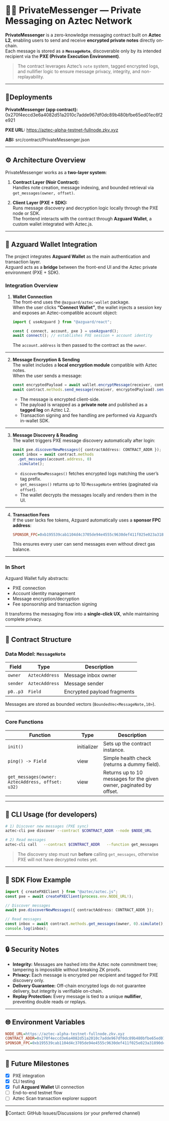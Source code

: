 # 🕵️‍♂️ PrivateMessenger — Private Messaging on Aztec Network

**PrivateMessenger** is a zero-knowledge messaging contract built on **Aztec L2**, enabling users to send and receive **encrypted private notes** directly on-chain.  
Each message is stored as a **`MessageNote`**, discoverable only by its intended recipient via the **PXE (Private Execution Environment)**.

> The contract leverages Aztec’s `note` system, tagged encrypted logs, and nullifier logic to ensure message privacy, integrity, and non-replayability.

---

## 🔗Deployments  

**PrivateMessenger (app contract):** 0x270f4eccd3e6a4082d51a2010c7adde967df0dc89b480bfbe65ed01ec6f2e921  

**PXE URL:** https://aztec-alpha-testnet-fullnode.zkv.xyz

**ABI:** src/contract/PrivateMessenger.json  

---

## ⚙️ Architecture Overview

PrivateMessenger works as a **two-layer system**:

1. **Contract Layer (Noir Contract):**  
   Handles note creation, message indexing, and bounded retrieval via `get_messages(owner, offset)`.

2. **Client Layer (PXE + SDK):**  
   Runs message discovery and decryption logic locally through the PXE node or SDK.  
   The frontend interacts with the contract through **Azguard Wallet**, a custom wallet integrated with Aztec.js.

---

## 🔐 Azguard Wallet Integration

The project integrates **Azguard Wallet** as the main authentication and transaction layer.  
Azguard acts as a **bridge** between the front-end UI and the Aztec private environment (PXE + SDK).  

### **Integration Overview**

1. **Wallet Connection**  
   The front-end uses the `@azguard/aztec-wallet` package.  
   When the user clicks **“Connect Wallet”**, the wallet injects a session key and exposes an Aztec-compatible account object:

   ```ts
   import { useAzguard } from "@azguard/react";

   const { connect, account, pxe } = useAzguard();
   await connect(); // establishes PXE session + account identity
   ```

   The `account.address` is then passed to the contract as the `owner`.

---

2. **Message Encryption & Sending**  
   The wallet includes a **local encryption module** compatible with Aztec notes.  
   When the user sends a message:

   ```ts
   const encryptedPayload = await wallet.encryptMessage(receiver, content);
   await contract.methods.send_message(receiver, encryptedPayload).send();
   ```

   - The message is encrypted client-side.  
   - The payload is wrapped as a **private note** and published as a **tagged log** on Aztec L2.  
   - Transaction signing and fee handling are performed via Azguard’s in-wallet SDK.

---

3. **Message Discovery & Reading**  
   The wallet triggers PXE message discovery automatically after login:

   ```ts
   await pxe.discoverNewMessages({ contractAddress: CONTRACT_ADDR });
   const inbox = await contract.methods
     .get_messages(account.address, 0)
     .simulate();
   ```

   - `discoverNewMessages()` fetches encrypted logs matching the user’s tag prefix.  
   - `get_messages()` returns up to 10 `MessageNote` entries (paginated via `offset`).  
   - The wallet decrypts the messages locally and renders them in the UI.

---

4. **Transaction Fees**  
   If the user lacks fee tokens, Azguard automatically uses a **sponsor FPC address**:

   ```ini
   SPONSOR_FPC=0xb195539cab1104d4c3705de94e4555c9630def411f025e023a31890dc56f8f2
   ```

   This ensures every user can send messages even without direct gas balance.

---

### **In Short**

Azguard Wallet fully abstracts:
- PXE connection  
- Account identity management  
- Message encryption/decryption  
- Fee sponsorship and transaction signing  

It transforms the messaging flow into a **single-click UX**, while maintaining complete privacy.

---

## 🧱 Contract Structure

### **Data Model: `MessageNote`**
| Field | Type | Description |
|-------|------|-------------|
| `owner` | `AztecAddress` | Message inbox owner |
| `sender` | `AztecAddress` | Message sender |
| `p0..p3` | `Field` | Encrypted payload fragments |

Messages are stored as bounded vectors (`BoundedVec<MessageNote,10>`).  

---

### **Core Functions**

| Function | Type | Description |
|-----------|------|-------------|
| `init()` | initializer | Sets up the contract instance. |
| `ping() -> Field` | view | Simple health check (returns a dummy field). |
| `get_messages(owner: AztecAddress, offset: u32)` | view | Returns up to 10 messages for the given owner, paginated by offset. |

---

## 🧩 CLI Usage (for developers)

```bash
# 1) Discover new messages (PXE sync)
aztec-cli pxe discover --contract $CONTRACT_ADDR --node $NODE_URL

# 2) Read messages
aztec-cli call   --contract $CONTRACT_ADDR   --function get_messages   --args <OWNER_AZTEC_ADDRESS> 0   --node $NODE_URL
```

> The discovery step must run **before** calling `get_messages`, otherwise PXE will not have decrypted notes yet.

---

## 🧠 SDK Flow Example

```ts
import { createPXEClient } from "@aztec/aztec.js";
const pxe = await createPXEClient(process.env.NODE_URL!);

// Discover messages
await pxe.discoverNewMessages({ contractAddress: CONTRACT_ADDR });

// Read messages
const inbox = await contract.methods.get_messages(owner, 0).simulate();
console.log(inbox);
```

---

## 🔒 Security Notes

- **Integrity:** Messages are hashed into the Aztec note commitment tree; tampering is impossible without breaking ZK proofs.  
- **Privacy:** Each message is encrypted per recipient and tagged for PXE discovery only.  
- **Delivery Guarantee:** Off-chain encrypted logs do not guarantee delivery, but integrity is verifiable on-chain.  
- **Replay Protection:** Every message is tied to a unique **nullifier**, preventing double reads or replays.  

---

## 🌐 Environment Variables

```ini
NODE_URL=https://aztec-alpha-testnet-fullnode.zkv.xyz
CONTRACT_ADDR=0x270f4eccd3e6a4082d51a2010c7adde967df0dc89b480bfbe65ed01ec6f2e921
SPONSOR_FPC=0xb195539cab1104d4c3705de94e4555c9630def411f025e023a31890dc56f8f2
```

---

## 🧩 Future Milestones

- [x] PXE integration  
- [x] CLI testing  
- [x] Full **Azguard Wallet** UI connection  
- [ ] End-to-end testnet flow  
- [ ] Aztec Scan transaction explorer support  

---

📜Contact: GitHub Issues/Discussions (or your preferred channel)
